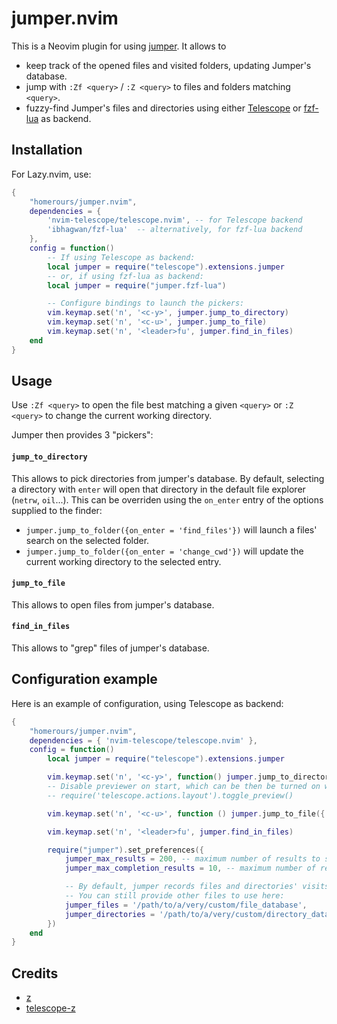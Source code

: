 # jumper.nvim

This is a Neovim plugin for using [jumper](https://github.com/homerours/jumper). It allows to
- keep track of the opened files and visited folders, updating Jumper's database.
- jump with `:Zf <query>` / `:Z <query>` to files and folders matching `<query>`.
- fuzzy-find Jumper's files and directories using either [Telescope](https://github.com/nvim-telescope/telescope.nvim) or [fzf-lua](https://github.com/ibhagwan/fzf-lua) as backend.

## Installation

For Lazy.nvim, use:
```lua
{
    "homerours/jumper.nvim",
    dependencies = { 
        'nvim-telescope/telescope.nvim', -- for Telescope backend
        'ibhagwan/fzf-lua'  -- alternatively, for fzf-lua backend
    }, 
    config = function()
        -- If using Telescope as backend:
        local jumper = require("telescope").extensions.jumper
        -- or, if using fzf-lua as backend:
        local jumper = require("jumper.fzf-lua")

        -- Configure bindings to launch the pickers:
        vim.keymap.set('n', '<c-y>', jumper.jump_to_directory)
        vim.keymap.set('n', '<c-u>', jumper.jump_to_file)
        vim.keymap.set('n', '<leader>fu', jumper.find_in_files)
    end
}
```

## Usage

Use `:Zf <query>` to open the file best matching a given `<query>` or `:Z <query>` to change the current working directory.

Jumper then provides 3 "pickers":

#### `jump_to_directory`

This allows to pick directories from jumper's database. By default, selecting a directory with `enter` will open that directory in the default file explorer (`netrw`, `oil`...). This can be overriden using the `on_enter` entry of the options supplied to the finder:
- `jumper.jump_to_folder({on_enter = 'find_files'})` will launch a files' search on the selected folder.
- `jumper.jump_to_folder({on_enter = 'change_cwd'})` will update the current working directory to the selected entry.

#### `jump_to_file`

This allows to open files from jumper's database.

#### `find_in_files`

This allows to "grep" files of jumper's database.

## Configuration example

Here is an example of configuration, using Telescope as backend:
```lua
{
    "homerours/jumper.nvim",
    dependencies = { 'nvim-telescope/telescope.nvim' },
    config = function()
        local jumper = require("telescope").extensions.jumper

        vim.keymap.set('n', '<c-y>', function() jumper.jump_to_directory({ on_enter = 'find_files', previewer = false }) end)
        -- Disable previewer on start, which can be then be turned on with a mapping to
        -- require('telescope.actions.layout').toggle_preview()

        vim.keymap.set('n', '<c-u>', function () jumper.jump_to_file({ previewer = false }) end)

        vim.keymap.set('n', '<leader>fu', jumper.find_in_files)

        require("jumper").set_preferences({
            jumper_max_results = 200, -- maximum number of results to show in Telescope. Default: 150
            jumper_max_completion_results = 10, -- maximum number of results to show when completing :Z and :Zf commands. Default: 12

            -- By default, jumper records files and directories' visits in the files $__JUMPER_FILES and $__JUMPER_FOLDERS (which are ~/.jfiles and ~/.jfolders by default)
            -- You can still provide other files to use here:
            jumper_files = '/path/to/a/very/custom/file_database',
            jumper_directories = '/path/to/a/very/custom/directory_database',
        })
    end
}
```

## Credits
- [z](https://github.com/rupa/z)
- [telescope-z](https://github.com/nvim-telescope/telescope-z.nvim)
